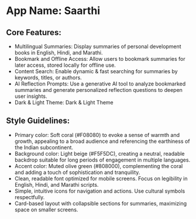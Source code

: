 # **App Name**: Saarthi

## Core Features:

- Multilingual Summaries: Display summaries of personal development books in English, Hindi, and Marathi.
- Bookmark and Offline Access: Allow users to bookmark summaries for later access, stored locally for offline use.
- Content Search: Enable dynamic & fast searching for summaries by keywords, titles, or authors.
- AI Reflection Prompts: Use a generative AI tool to analyze bookmarked summaries and generate personalized reflection questions to deepen user insights.
- Dark & Light Theme: Dark & Light Theme

## Style Guidelines:

- Primary color: Soft coral (#F08080) to evoke a sense of warmth and growth, appealing to a broad audience and referencing the earthiness of the Indian subcontinent.
- Background color: Light beige (#F5F5DC), creating a neutral, readable backdrop suitable for long periods of engagement in multiple languages.
- Accent color: Muted olive green (#808000), complementing the coral and adding a touch of sophistication and tranquility.
- Clean, readable font optimized for mobile screens. Focus on legibility in English, Hindi, and Marathi scripts.
- Simple, intuitive icons for navigation and actions. Use cultural symbols respectfully.
- Card-based layout with collapsible sections for summaries, maximizing space on smaller screens.